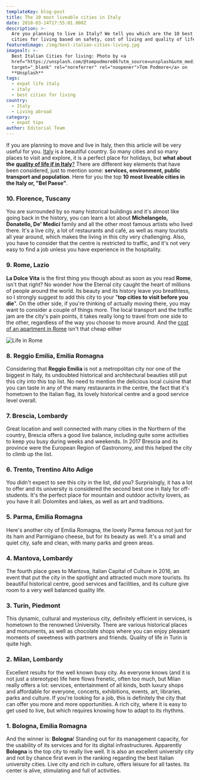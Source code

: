 ```yaml
---
templateKey: blog-post
title: The 10 most liveable cities in Italy
date: 2018-03-14T17:55:01.000Z
description: >-
  Are you planning to live in Italy? We tell you which are the 10 best Italian
  cities for living based on safety, cost of living and quality of life. 
featuredimage: /img/best-italian-cities-living.jpg
imagealt: >-
  Best Italian Cities for living: Photo by <a
  href="https://unsplash.com/@tompodmore86?utm_source=unsplash&utm_medium=referral&utm_content=creditCopyText"
  target="_blank" rel="noreferrer" rel="noopener">Tom Podmore</a> on
  **Unsplash**
tags:
  - expat life italy
  - italy
  - best cities for living
country:
  - Italy
  - Living abroad
category:
  - expat tips
author: Editorial Team
---
```

If you are planning to move and live in Italy, then this article will be very useful for you. [Italy](https://www.thexpatmagazine.com/italy) is a beautiful country. So many cities and so many places to visit and explore, it is a  perfect place for holidays, but **what about the** [**quality of life if in Italy**?](https://www.thexpatmagazine.com/blog/2019-02-05-life-in-italy/) There are different key elements that have been considered, just to mention some: **services, environment, public transport and population**. Here for you the top **10 most liveable cities in the Italy or, "Bel Paese"**.

### 10. Florence, Tuscany

You are surrounded by so many historical buildings and it's almost like going back in the history, you can learn a lot about **Michelangelo, Donatello, De' Medici** family and all the other most famous artists who lived there. It's a live city, a lot of restaurants and café, as well as many tourists all year around, which makes the living in this city very challenging. Also, you have to consider that the centre is restricted to traffic, and it's not very easy to find a job unless you have experience in the hospitality. 

### 9. Rome, Lazio

**La Dolce Vita** is the first thing you though about as soon as you read **Rome**, isn't that right? No wonder how the Eternal city caught the heart of millions of people around the world. Its beauty and its history leave you breathless, so I strongly suggest to add this city to your "**top cities to visit before you die**". On the other side, if you're thinking of actually moving there, you may want to consider a couple of things more. The local transport and the traffic jam are the city's pain points, it takes really long to travel from one side to the other, regardless of the way you choose to move around. And the [cost of an apartment in Rome](https://www.thexpatmagazine.com/blog/2018-02-28-find-apartment-italy/) isn't that cheap either

![Life in Rome](/img/life-in-italy-rome.jpg)

### 8. Reggio Emilia, Emilia Romagna

Considering that **Reggio Emilia** is not a metropolitan city nor one of the biggest in Italy, its undoubted historical and architectural beauties still put this city into this top list. No need to mention the delicious local cuisine that you can taste in any of the many restaurants in the centre, the fact that it's hometown to the Italian flag, its lovely historical centre and a good service level overall.

### 7. Brescia, Lombardy

Great location and well connected with many cities in the Northern of the country, Brescia offers a good live balance, including quite some activities to keep you busy during weeks and weekends. In 2017 Brescia and its province were the European Region of Gastronomy, and this helped the city to climb up the list.

### 6. Trento, Trentino Alto Adige

You didn't expect to see this city in the list, did you? Surprisingly, it has a lot to offer and its university is considered the second best one in Italy for off-students. It's the perfect place for mountain and outdoor activity lovers, as you have it all: Dolomites and lakes, as well as art and traditions.

### 5. Parma, Emilia Romagna

Here's another city of Emilia Romagna, the lovely Parma famous not just for its ham and Parmigiano cheese, but for its beauty as well. It's a small and quiet city, safe and clean, with many parks and green areas.

### 4. Mantova, Lombardy

The fourth place goes to Mantova, Italian Capital of Culture in 2016, an event that put the city in the spotlight and attracted much more tourists. Its beautiful historical centre, good services and facilities, and its culture give room to a very well balanced quality life.

### 3. Turin, Piedmont

This dynamic, cultural and mysterious city, definitely efficient in services, is hometown to the renowned University. There are various historical places and monuments, as well as chocolate shops where you can enjoy pleasant moments of sweetness with partners and friends. Quality of life in Turin is quite high.

### 2. Milan, Lombardy

Excellent results for the well known busy city. As everyone knows (and it is not just a stereotype) life here flows frenetic, often too much, but Milan really offers a lot: services, entertainment of all kinds, both luxury shops and affordable for everyone, concerts, exhibitions, events, art, libraries, parks and culture. If you're looking for a job, this is definitely the city that can offer you more and more opportunities. A rich city, where it is easy to get used to live, but which requires knowing how to adapt to its rhythms.

### 1. Bologna, Emilia Romagna

And the winner is: **Bologna**! Standing out for its management capacity, for the usability of its services and for its digital infrastructures. Apparently **Bologna** is the top city to really live well. It is also an excellent university city and not by chance first even in the ranking regarding the best Italian university cities. Live city and rich in culture, offers leisure for all tastes. Its center is alive, stimulating and full of activities.
